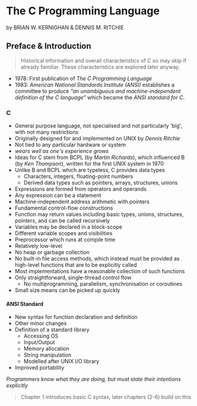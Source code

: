 # The C Programming Language
by BRIAN W. KERNIGHAN & DENNIS M. RITCHIE

## Preface & Introduction

> Historical information and overall characteristics of C so may skip if already familiar.
> These characteristics are explored later anyway.

- 1978: First publication of *The C Programming Language*
- 1983: *American National Standards Institute (ANSI)* establishes a committee
  to produce *"an unambiguous and machine-independent definition of the C language"*
  which became the *ANSI standard for C*.

### C
- General purpose language, not specialised and not particularly 'big',
  with not many restrictions
- Originally designed for and implemented on UNIX by *Dennis Ritchie*
- Not tied to any particular hardware or system
- *wears well as one's experience grows*
- Ideas for C stem from BCPL (by *Martin Richards*), which influenced
  B (by *Ken Thompson*), written for the first UNIX system in 1970
- Unlike B and BCPL which are typeless, C provides data types
  - Characters, integers, floating-point numbers
  - Derived data types such as pointers, arrays, structures, unions
- Expressions are formed from operators and operands
- Any expression can be a statement
- Machine-independent address arithmetic with pointers
- Fundamental control-flow constructions
- Function may return values including basic types, unions, structures,
  pointers, and can be called recursively
- Variables may be declared in a block-scope
- Different variable scopes and visibilities
- Preprocessor which runs at compile time
- Relatively low-level
- No heap or garbage collection
- No built-in file access methods, which instead must be provided
  as high-level functions that are to be explicitly called
- Most implementations have a reasonable collection of such functions
- Only straightforward, single-thread control flow
  - No multiprogramming, parallelism, synchronisation or coroutines
- Small size means can be picked up quickly

#### ANSI Standard
- New syntax for function declaration and definition
- Other minor changes
- Definition of a standard library
  - Accessing OS
  - Input/Output
  - Memory allocation
  - String manipulation
  - Modelled after UNIX I/O library
- Improved portability

*Programmers know what they are doing, but must state their intentions explicitly*

> Chapter 1 introduces basic C syntax, later chapters (2-6) build on this
